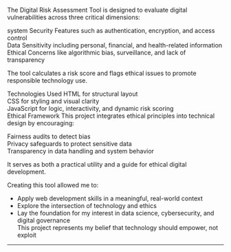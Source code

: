 
The Digital Risk Assessment Tool is designed to evaluate digital vulnerabilities across three critical dimensions:

system Security Features such as authentication, encryption, and access control  
Data Sensitivity including personal, financial, and health-related information  
Ethical Concerns like algorithmic bias, surveillance, and lack of transparency  

The tool calculates a risk score and flags ethical issues to promote responsible technology use.

Technologies Used
HTML for structural layout  
CSS for styling and visual clarity  
JavaScript for logic, interactivity, and dynamic risk scoring  
Ethical Framework
This project integrates ethical principles into technical design by encouraging:

Fairness audits to detect bias  
Privacy safeguards to protect sensitive data  
Transparency in data handling and system behavior  

It serves as both a practical utility and a guide for ethical digital development.

Creating this tool allowed me to:
- Apply web development skills in a meaningful, real-world context  
- Explore the intersection of technology and ethics  
- Lay the foundation for my interest in data science, cybersecurity, and digital governance  
This project represents my belief that technology should empower, not exploit

---

